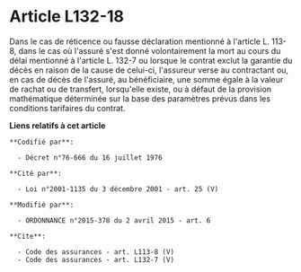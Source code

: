 # Article L132-18

Dans le cas de réticence ou fausse déclaration mentionné à l'article L. 113-8, dans le cas où l'assuré s'est donné
volontairement la mort au cours du délai mentionné à l'article L. 132-7 ou lorsque le contrat exclut la garantie du décès en
raison de la cause de celui-ci, l'assureur verse au contractant ou, en cas de décès de l'assuré, au bénéficiaire, une somme
égale à la valeur de rachat ou de transfert, lorsqu'elle existe, ou à défaut de la provision mathématique déterminée sur la
base des paramètres prévus dans les conditions tarifaires du contrat.

**Liens relatifs à cet article**

	**Codifié par**:

	  - Décret n°76-666 du 16 juillet 1976

	**Cité par**:

	  - Loi n°2001-1135 du 3 décembre 2001 - art. 25 (V)

	**Modifié par**:

	  - ORDONNANCE n°2015-378 du 2 avril 2015 - art. 6

	**Cite**:

	  - Code des assurances - art. L113-8 (V)
	  - Code des assurances - art. L132-7 (V)
